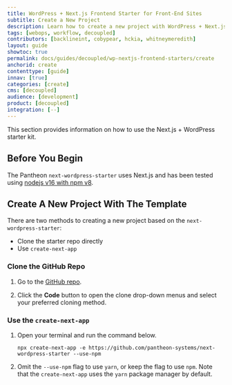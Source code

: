 ```yaml
---
title: WordPress + Next.js Frontend Starter for Front-End Sites
subtitle: Create a New Project
description: Learn how to create a new project with WordPress + Next.js Front-End Site starter.
tags: [webops, workflow, decoupled]
contributors: [backlineint, cobypear, hckia, whitneymeredith]
layout: guide
showtoc: true
permalink: docs/guides/decoupled/wp-nextjs-frontend-starters/create
anchorid: create
contenttype: [guide]
innav: [true]
categories: [create]
cms: [decoupled]
audience: [development]
product: [decoupled]
integration: [--]
---
```


This section provides information on how to use the Next.js + WordPress starter kit.

## Before You Begin

The Pantheon `next-wordpress-starter` uses Next.js and has been tested using
[nodejs v16 with npm v8](https://nodejs.org/en/download/).

## Create A New Project With The Template

There are two methods to creating a new project based on the
`next-wordpress-starter`:

- Clone the starter repo directly
- Use `create-next-app`

### Clone the GitHub Repo

1. Go to the [GitHub repo](https://github.com/pantheon-systems/next-wordpress-starter).

1. Click the **Code** button to open the clone drop-down menus and select your preferred cloning method.

### Use the `create-next-app`

1. Open your terminal and run the command below.

    ```bash{promptUser: user}
    npx create-next-app -e https://github.com/pantheon-systems/next-wordpress-starter --use-npm
    ```
1. Omit the `--use-npm` flag to use `yarn`, or keep the flag to use `npm`.
Note that the `create-next-app` uses the `yarn` package manager by default.